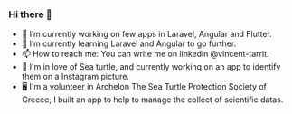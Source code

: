 ### Hi there 👋

- 🔭 I’m currently working on few apps in Laravel, Angular and Flutter.
- 🌱 I’m currently learning Laravel and Angular to go further.
- 📫 How to reach me: You can write me on linkedin @vincent-tarrit.
- 🐢 I'm in love of Sea turtle, and currently working on an app to identify them on a Instagram picture. 
- 🖥️ I'm a volunteer in Archelon Τhe Sea Turtle Protection Society of Greece, I built an app to help to manage the collect of scientific datas.
